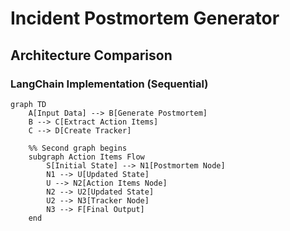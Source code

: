 # Incident Postmortem Generator

## Architecture Comparison

### LangChain Implementation (Sequential)

```mermaid
graph TD
    A[Input Data] --> B[Generate Postmortem]
    B --> C[Extract Action Items]
    C --> D[Create Tracker]

    %% Second graph begins
    subgraph Action Items Flow
        S[Initial State] --> N1[Postmortem Node]
        N1 --> U[Updated State]
        U --> N2[Action Items Node]
        N2 --> U2[Updated State]
        U2 --> N3[Tracker Node]
        N3 --> F[Final Output]
    end
